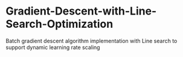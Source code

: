 # Gradient-Descent-with-Line-Search-Optimization
Batch gradient descent algorithm implementation with Line search to support dynamic learning rate scaling
